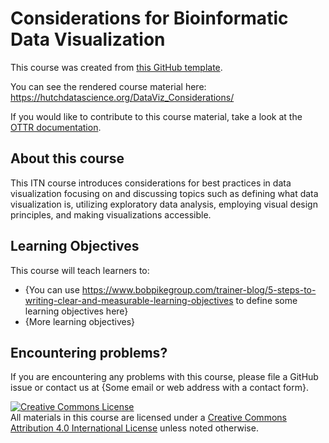 # Considerations for Bioinformatic Data Visualization

This course was created from [this GitHub template](https://github.com/jhudsl/OTTR_Template).

You can see the rendered course material here: https://hutchdatascience.org/DataViz_Considerations/

If you would like to contribute to this course material, take a look at the [OTTR documentation](https://www.ottrproject.org/).

## About this course

This ITN course introduces considerations for best practices in data visualization focusing on and discussing topics such as defining what data visualization is, utilizing exploratory data analysis, employing visual design principles, and making visualizations accessible.

## Learning Objectives

This course will teach learners to:  

- {You can use https://www.bobpikegroup.com/trainer-blog/5-steps-to-writing-clear-and-measurable-learning-objectives to define some learning objectives here}
- {More learning objectives}

## Encountering problems?

If you are encountering any problems with this course, please file a GitHub issue or contact us at {Some email or web address with a contact form}.

<a rel="license" href="http://creativecommons.org/licenses/by/4.0/"><img alt="Creative Commons License" style="border-width:0" src="https://i.creativecommons.org/l/by/4.0/88x31.png" /></a><br />All materials in this course are licensed under a <a rel="license" href="http://creativecommons.org/licenses/by/4.0/">Creative Commons Attribution 4.0 International License</a> unless noted otherwise.
